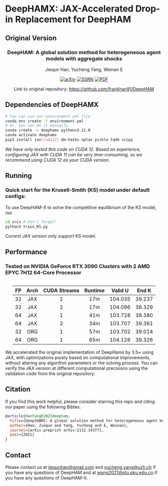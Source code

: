 # DeepHAMX: JAX-Accelerated Drop-in Replacement for DeepHAM
## Original Version
<div align="center">

### DeepHAM: A global solution method for heterogeneous agent models with aggregate shocks

Jiequn Han, Yucheng Yang, Weinan E

[![arXiv](https://img.shields.io/badge/arXiv-2112.14377-b31b1b.svg)](https://arxiv.org/abs/2112.14377)
[![SSRN](https://img.shields.io/badge/SSRN-3990409-133a6f.svg)](https://papers.ssrn.com/sol3/papers.cfm?abstract_id=3990409)
[![PDF](https://img.shields.io/badge/PDF-8A2BE2)](https://yangycpku.github.io/files/DeepHAM_paper.pdf)

Link to original repository: https://github.com/frankhan91/DeepHAM

</div>

## Dependencies of DeepHAMX
```bash
# You can use our environment.yml file
conda env create -f environment.yml
# Or, you can do it manually
conda create -n deephamx python=3.11.0
conda activate deephamx
pip3 install jax[cuda12] dm-haiku optax pickle tqdm scipy
```

*We have only tested this code on CUDA 12. Based on experience, configuring JAX with CUDA 11 can be very time-consuming, so we recommend using CUDA 12 as your CUDA version.*
## Running
### Quick start for the Krusell-Smith (KS) model under default configs:
To use DeepHAM-X to solve the competitive equilibrium of the KS model, run
```bash
cd srcx # Don't forget!
python3 train_KS.py
```
*Current JAX version only support KS model.*
## Performance
### Tested on NVIDIA GeForce RTX 3090 Clusters with 2 AMD EPYC 7H12 64-Core Processor

<div style="text-align:center; margin: 0 auto; display: table">

| FP  | Arch  | CUDA Streams | Runtime | Valid U   | End K   |
|:---:|:-----:|:------------:|:-------:|:---------:|:-------:|
| 32  | JAX   | 1            | 17m     | 104.035   | 39.237  |
| 32  | JAX   | 2            | 17m     | 104.096   | 38.329  |
| 64  | JAX   | 1            | 41m     | 103.728   | 38.380  |
| 64  | JAX   | 2            | 34m     | 103.707   | 39.361  |
| 32  | ORG | 1            | 57m     | 103.702   | 39.014  |
| 64  | ORG | 1            | 65m     | 104.126   | 39.326  |

</div>
We accelerated the original implementation of DeepHams by 3.5× using JAX, with optimizations purely based on computational improvements, without altering any algorithm parameters or the solving process. You can verify the JAX version at different computational precisions using the validation code from the original repository.

## Citation
If you find this work helpful, please consider starring this repo and citing our paper using the following Bibtex.
```bibtex
@article{HanYangE2021deepham,
  title={Deep{HAM}: A global solution method for heterogeneous agent models with aggregate shocks},
  author={Han, Jiequn and Yang, Yucheng and E, Weinan},
  journal={arXiv preprint arXiv:2112.14377},
  year={2021}
}
```

## Contact
Please contact us at jiequnhan@gmail.com and yucheng.yang@uzh.ch if you have any questions of DeepHAM and at wang2021@stu.pku.edu.cn if you have any questions of DeepHAM-X.
